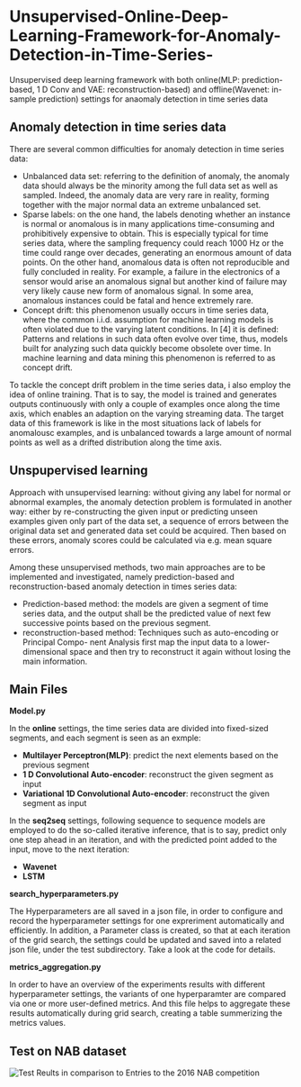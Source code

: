 # Unsupervised-Online-Deep-Learning-Framework-for-Anomaly-Detection-in-Time-Series-
Unsupervised deep learning framework with both online(MLP: prediction-based, 1 D Conv and VAE: reconstruction-based) and offline(Wavenet: in-sample prediction) settings for anaomaly detection in time series data

## Anomaly detection in time series data
There are several common difficulties for anomaly detection in time series data:
* Unbalanced data set: referring to the definition of anomaly, the anomaly data should always be the minority among the full data set as well as sampled. Indeed, the anomaly data are very rare in reality, forming together with the major normal data an extreme
unbalanced set.
* Sparse labels: on the one hand, the labels denoting whether an instance is normal or anomalous is in many applications time-consuming and prohibitively expensive to obtain. This is especially typical for time series data, where the sampling frequency could reach 1000 Hz or the time could range over decades, generating an enormous amount of data points. On the other hand, anomalous data is often not reproducible and fully concluded in reality. For example, a failure in the electronics of a sensor would arise an anomalous signal but another kind of failure may very likely cause new form of anomalous signal. In some area, anomalous instances could be fatal and hence extremely
rare.
* Concept drift: this phenomenon usually occurs in time series data, where the common i.i.d. assumption for machine learning models is often violated due to the varying latent conditions. In [4] it is defined: Patterns and relations in such data often evolve over time, thus, models built for analyzing such data quickly become obsolete over time. In machine learning and data mining this phenomenon is referred to as concept drift.

To tackle the concept drift problem in the time series data, i also employ the idea of online training. That is to say, the model is trained and generates outputs continuously with only a couple of examples once along the time axis, which enables an adaption on the
varying streaming data. The target data of this framework is like in the most situations lack of labels for anomalousc examples, and is unbalanced towards a large amount of normal points as well as a drifted distribution along the time axis.

## Unspupervised learning

Approach with unsupervised learning: without giving any label for normal or abnormal examples, the anomaly detection problem is formulated in another way: either by re-constructing the given input or predicting unseen examples given only part of the data set, a sequence of errors between the original data set and generated data set could be acquired. Then based on these errors, anomaly scores could be calculated via e.g. mean square errors.

Among these unsupervised methods, two main approaches are to be implemented and investigated, namely prediction-based and
reconstruction-based anomaly detection in times series data:

* Prediction-based method: the models are given a segment of time series data, and the
output shall be the predicted value of next few successive points based on the previous
segment.
* reconstruction-based method: Techniques such as auto-encoding or Principal Compo-
nent Analysis first map the input data to a lower-dimensional space and then try to
reconstruct it again without losing the main information.

## Main Files

**Model.py**

In the **online** settings, the time series data are divided into fixed-sized segments, and each segment is seen as an exmple:

* **Multilayer Perceptron(MLP)**: predict the next elements based on the previous segment
* **1 D Convolutional Auto-encoder**: reconstruct the given segment as input
* **Variational 1D Convolutional Auto-encoder**: reconstruct the given segment as input

In the **seq2seq** settings,  following sequence to sequence models are employed to do the so-called iterative inference, that is to say, predict only one step ahead in an iteration, and with the predicted point added to the input, move to the next iteration:
* **Wavenet** 
* **LSTM**

**search_hyperparameters.py**

The Hyperparameters are all saved in a json file, in order to configure and record the hyperparameter settings for one expreriment automatically and efficiently. In addition, a Parameter class is created, so that at each iteration of the grid search, the settings could be updated and saved into a related json file, under the test subdirectory. Take a look at the code for details.

**metrics_aggregation.py**

In order to have an overview of the experiments results with different hyperparameter settings, the variants of one hyperparamter are compared via one or more user-defined metrics. And this file helps to aggregate these results automatically during grid search, creating a table summerizing the metrics values.

## Test on NAB dataset

![Test Reults in comparison to Entries to the 2016 NAB competition](3DTest.png)


